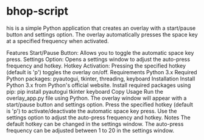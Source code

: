 # bhop-script
his is a simple Python application that creates an overlay with a start/pause button and settings option. The overlay automatically presses the space key at a specified frequency when activated.

Features
Start/Pause Button: Allows you to toggle the automatic space key press.
Settings Option: Opens a settings window to adjust the auto-press frequency and hotkey.
Hotkey Activation: Pressing the specified hotkey (default is 'p') toggles the overlay on/off.
Requirements
Python 3.x
Required Python packages: pyautogui, tkinter, threading, keyboard
Installation
Install Python 3.x from Python's official website.
Install required packages using pip:
   pip install pyautogui tkinter keyboard
Copy
Usage
Run the overlay_app.py file using Python.
The overlay window will appear with a start/pause button and settings option.
Press the specified hotkey (default is 'p') to activate/deactivate the automatic space key press.
Use the settings option to adjust the auto-press frequency and hotkey.
Notes
The default hotkey can be changed in the settings window.
The auto-press frequency can be adjusted between 1 to 20 in the settings window.
